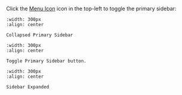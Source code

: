 






Click the [Menu Icon](#menu-icon) icon in the top-left to toggle the primary sidebar:


```{figure} /_static/solo_app/Tips/PrimarySidebar/PrimarySidebar-Collapsed.jpeg
:width: 300px
:align: center

Collapsed Primary Sidebar

```

```{figure} /_static/solo_app/Tips/PrimarySidebar/PrimarySidebar-toggle.jpeg
:width: 300px
:align: center

Toggle Primary Sidebar button.

```

```{figure} /_static/solo_app/Tips/PrimarySidebar/PrimarySidebar-Open.jpeg
:width: 300px
:align: center

Sidebar Expanded

```


